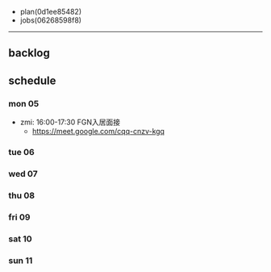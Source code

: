 
- plan(0d1ee85482)
- jobs(06268598f8)
---

## backlog

## schedule
### mon 05
- zmi: 16:00-17:30 FGN入居面接
  - https://meet.google.com/cqq-cnzv-kgq
### tue 06
### wed 07
### thu 08
### fri 09
### sat 10
### sun 11




